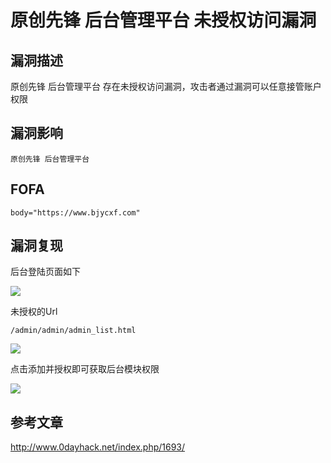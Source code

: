 # 原创先锋 后台管理平台 未授权访问漏洞

## 漏洞描述

原创先锋 后台管理平台 存在未授权访问漏洞，攻击者通过漏洞可以任意接管账户权限

## 漏洞影响

```
原创先锋 后台管理平台
```

## FOFA

```
body="https://www.bjycxf.com"
```

## 漏洞复现

后台登陆页面如下

![](https://typora-1308934770.cos.ap-beijing.myqcloud.com/202202170900160.png)

未授权的Url

```plain
/admin/admin/admin_list.html
```

![](https://typora-1308934770.cos.ap-beijing.myqcloud.com/202202170901271.png)

点击添加并授权即可获取后台模块权限

![](https://typora-1308934770.cos.ap-beijing.myqcloud.com/202202170901060.png)

## 参考文章

http://www.0dayhack.net/index.php/1693/